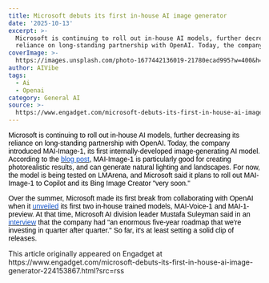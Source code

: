 ```yaml
---
title: Microsoft debuts its first in-house AI image generator
date: '2025-10-13'
excerpt: >-
  Microsoft is continuing to roll out in-house AI models, further decreasing its
  reliance on long-standing partnership with OpenAI. Today, the company i...
coverImage: >-
  https://images.unsplash.com/photo-1677442136019-21780ecad995?w=400&h=200&fit=crop&auto=format
author: AIVibe
tags:
  - Ai
  - Openai
category: General AI
source: >-
  https://www.engadget.com/microsoft-debuts-its-first-in-house-ai-image-generator-224153867.html?src=rss
---
```

<p style="text-align:left;"><span style="color:rgb(0, 0, 0);font-family:Arial, sans-serif;">Microsoft is continuing to roll out in-house AI models, further decreasing its reliance on long-standing partnership with OpenAI. Today, the company introduced MAI-Image-1, its first internally-developed image-generating AI model. According to the </span><a target="_blank" class="link" href="https://microsoft.ai/news/introducing-mai-image-1-debuting-in-the-top-10-on-lmarena/" data-i13n="cpos:1;pos:1"><span style="color:rgb(17, 85, 204);font-family:Arial, sans-serif;">blog post</span></a><span style="color:rgb(0, 0, 0);font-family:Arial, sans-serif;">, MAI-Image-1 is particularly good for creating photorealistic results, and can generate natural lighting and landscapes. For now, the model is being tested on LMArena, and Microsoft said it plans to roll out MAI-Image-1 to Copilot and its Bing Image Creator &quot;very soon.&quot;&nbsp;</span></p><p style="text-align:left;"><span style="color:rgb(0, 0, 0);font-family:Arial, sans-serif;">Over the summer, Microsoft made its first break from collaborating with OpenAI when it </span><a target="_blank" class="link" href="https://www.engadget.com/ai/microsoft-introduces-a-pair-of-in-house-ai-models-193003900.html" data-i13n="cpos:2;pos:1"><span style="color:rgb(17, 85, 204);font-family:Arial, sans-serif;">unveiled</span></a><span style="color:rgb(0, 0, 0);font-family:Arial, sans-serif;"> its first two in-house trained models, MAI-Voice-1 and MAI-1-preview. At that time, Microsoft AI division leader Mustafa Suleyman said in an </span><a target="_blank" class="link" href="https://www.semafor.com/article/08/28/2025/microsoft-unveils-powerful-new-home-grown-ai-models" data-i13n="cpos:3;pos:1"><span style="color:rgb(17, 85, 204);font-family:Arial, sans-serif;">interview</span></a><span style="color:rgb(0, 0, 0);font-family:Arial, sans-serif;"> that the company had &quot;an enormous five-year roadmap that we&#39;re investing in quarter after quarter.&quot; So far, it&#39;s at least setting a solid clip of releases. </span></p>This article originally appeared on Engadget at https://www.engadget.com/microsoft-debuts-its-first-in-house-ai-image-generator-224153867.html?src=rss
